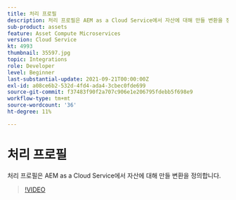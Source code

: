```yaml
---
title: 처리 프로필
description: 처리 프로필은 AEM as a Cloud Service에서 자산에 대해 만들 변환을 정의합니다.
sub-product: assets
feature: Asset Compute Microservices
version: Cloud Service
kt: 4993
thumbnail: 35597.jpg
topic: Integrations
role: Developer
level: Beginner
last-substantial-update: 2021-09-21T00:00:00Z
exl-id: a08ce6b2-532d-4fd4-ada4-3cbec0fde699
source-git-commit: f37483f90f2a707c906e1e206795fdebb5f698e9
workflow-type: tm+mt
source-wordcount: '36'
ht-degree: 11%

---
```


# 처리 프로필

처리 프로필은 AEM as a Cloud Service에서 자산에 대해 만들 변환을 정의합니다.

>[!VIDEO](https://video.tv.adobe.com/v/35597/?quality=12&learn=on&hidetitle=true)
